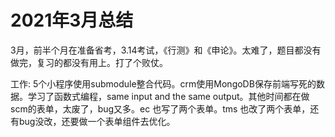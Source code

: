 # 2021年3月总结

3月，前半个月在准备省考，3.14考试，《行测》和《申论》。太难了，题目都没有做完，复习的都没有用上。打了个败仗。

工作: 5个小程序使用submodule整合代码。crm使用MongoDB保存前端写死的数据。学习了函数式编程，same input and the same output。其他时间都在做scm的表单，太废了，bug又多。ec 也写了两个表单。tms 也改了两个表单，还有bug没改，还要做一个表单组件去优化。